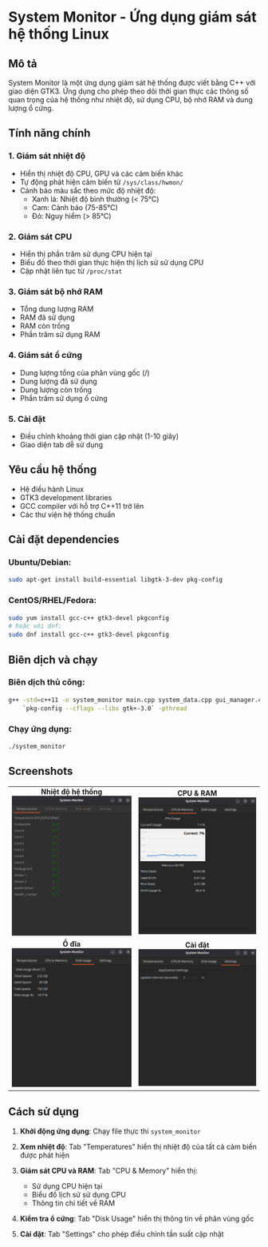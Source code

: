 # System Monitor - Ứng dụng giám sát hệ thống Linux

## Mô tả
System Monitor là một ứng dụng giám sát hệ thống được viết bằng C++ với giao diện GTK3. Ứng dụng cho phép theo dõi thời gian thực các thông số quan trọng của hệ thống như nhiệt độ, sử dụng CPU, bộ nhớ RAM và dung lượng ổ cứng.

## Tính năng chính

### 1. Giám sát nhiệt độ
- Hiển thị nhiệt độ CPU, GPU và các cảm biến khác
- Tự động phát hiện cảm biến từ `/sys/class/hwmon/`
- Cảnh báo màu sắc theo mức độ nhiệt độ:
  - Xanh lá: Nhiệt độ bình thường (< 75°C)
  - Cam: Cảnh báo (75-85°C)
  - Đỏ: Nguy hiểm (> 85°C)

### 2. Giám sát CPU
- Hiển thị phần trăm sử dụng CPU hiện tại
- Biểu đồ theo thời gian thực hiện thị lịch sử sử dụng CPU
- Cập nhật liên tục từ `/proc/stat`

### 3. Giám sát bộ nhớ RAM
- Tổng dung lượng RAM
- RAM đã sử dụng
- RAM còn trống
- Phần trăm sử dụng RAM

### 4. Giám sát ổ cứng
- Dung lượng tổng của phân vùng gốc (/)
- Dung lượng đã sử dụng
- Dung lượng còn trống
- Phần trăm sử dụng ổ cứng

### 5. Cài đặt
- Điều chỉnh khoảng thời gian cập nhật (1-10 giây)
- Giao diện tab dễ sử dụng

## Yêu cầu hệ thống
- Hệ điều hành Linux
- GTK3 development libraries
- GCC compiler với hỗ trợ C++11 trở lên
- Các thư viện hệ thống chuẩn

## Cài đặt dependencies

### Ubuntu/Debian:
```bash
sudo apt-get install build-essential libgtk-3-dev pkg-config
```

### CentOS/RHEL/Fedora:
```bash
sudo yum install gcc-c++ gtk3-devel pkgconfig
# hoặc với dnf:
sudo dnf install gcc-c++ gtk3-devel pkgconfig
```

## Biên dịch và chạy

### Biên dịch thủ công:
```bash
g++ -std=c++11 -o system_monitor main.cpp system_data.cpp gui_manager.cpp \
    `pkg-config --cflags --libs gtk+-3.0` -pthread
```

### Chạy ứng dụng:
```bash
./system_monitor
```

## Screenshots

<table> <tr> <td align="center"> <strong>Nhiệt độ hệ thống</strong><br> <img src="screenshots/Temperatures.png" width="400"/> </td> <td align="center"> <strong>CPU & RAM</strong><br> <img src="screenshots/CPU_Memory.png" width="400"/> </td> </tr> <tr> <td align="center"> <strong>Ổ đĩa</strong><br> <img src="screenshots/DiskUsage.png" width="400"/> </td> <td align="center"> <strong>Cài đặt</strong><br> <img src="screenshots/Setting.png" width="400"/> </td> </tr> </table>

## Cách sử dụng

1. **Khởi động ứng dụng**: Chạy file thực thi `system_monitor`

2. **Xem nhiệt độ**: Tab "Temperatures" hiển thị nhiệt độ của tất cả cảm biến được phát hiện

3. **Giám sát CPU và RAM**: Tab "CPU & Memory" hiển thị:
   - Sử dụng CPU hiện tại
   - Biểu đồ lịch sử sử dụng CPU
   - Thông tin chi tiết về RAM

4. **Kiểm tra ổ cứng**: Tab "Disk Usage" hiển thị thông tin về phân vùng gốc

5. **Cài đặt**: Tab "Settings" cho phép điều chỉnh tần suất cập nhật
